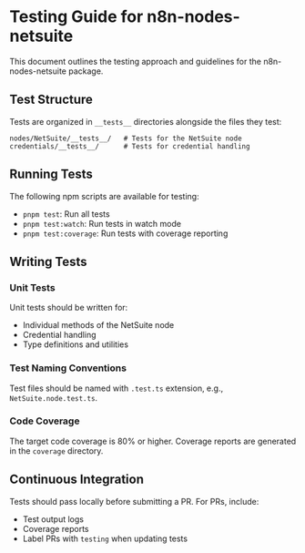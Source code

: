 # Testing Guide for n8n-nodes-netsuite

This document outlines the testing approach and guidelines for the n8n-nodes-netsuite package.

## Test Structure

Tests are organized in `__tests__` directories alongside the files they test:

```
nodes/NetSuite/__tests__/   # Tests for the NetSuite node
credentials/__tests__/      # Tests for credential handling
```

## Running Tests

The following npm scripts are available for testing:

- `pnpm test`: Run all tests
- `pnpm test:watch`: Run tests in watch mode
- `pnpm test:coverage`: Run tests with coverage reporting

## Writing Tests

### Unit Tests

Unit tests should be written for:
- Individual methods of the NetSuite node
- Credential handling
- Type definitions and utilities

### Test Naming Conventions

Test files should be named with `.test.ts` extension, e.g., `NetSuite.node.test.ts`.

### Code Coverage

The target code coverage is 80% or higher. Coverage reports are generated in the `coverage` directory.

## Continuous Integration

Tests should pass locally before submitting a PR. For PRs, include:
- Test output logs
- Coverage reports
- Label PRs with `testing` when updating tests
